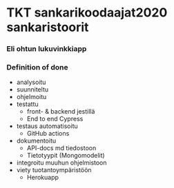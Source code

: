 # TKT sankarikoodaajat2020 sankaristoorit

### Eli ohtun lukuvinkkiapp

### Definition of done

* analysoitu
* suunniteltu
* ohjelmoitu
* testattu
  * front- & backend jestillä
  * End to end Cypress
* testaus automatisoitu
  * GitHub actions
* dokumentoitu
  * API-docs md tiedostoon
  * Tietotyypit (Mongomodelit)
* integroitu muuhun ohjelmistoon
* viety tuotantoympäristöön
  * Herokuapp
